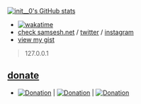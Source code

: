 [![init__0's GitHub stats](https://github-readme-stats.vercel.app/api?username=samsesh&show_icons=true&theme=blueberry)](https://SamSesh.net)

* [![wakatime](https://wakatime.com/badge/user/2d790348-8bf9-48d0-a885-8d98a4025aa6.svg)](https://wakatime.com/@2d790348-8bf9-48d0-a885-8d98a4025aa6)
* [check samsesh.net](https://samsesh.net) / [twitter](https://twitter.com/_samsesh) / [instagram](https://instagram.com/sam.sesh)
* [view my gist](https://gist.github.com/samsesh)

> 127.0.0.1

## [donate](https://github.com/samsesh/donate) 
* [![Donation](https://img.shields.io/badge/PAYPAL-donate-blue.svg)](https://paypal.me/samsesh) | [![Donation](https://img.shields.io/badge/cryptocurrency-donate-yellow.svg)](https://nowpayments.io/donation/samsesh) | [![Donation](https://img.shields.io/badge/IDPay-donate-blue.svg)](https://idpay.ir/samsesh) 
